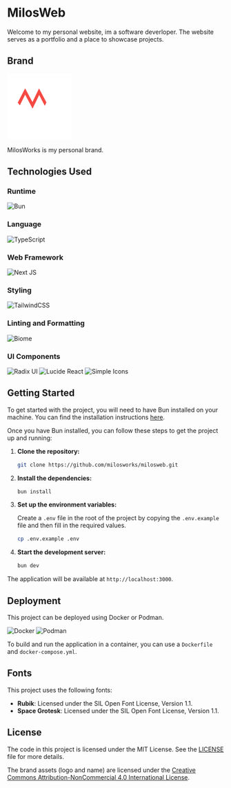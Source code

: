 # MilosWeb

Welcome to my personal website, im a software deverloper. The website serves as a portfolio and a place to showcase projects.

## Brand

<img src="./public/mw.svg" alt="MilosWorks Logo" width="150">

MilosWorks is my personal brand.

## Technologies Used

### Runtime

![Bun](https://img.shields.io/badge/Bun-000000?style=for-the-badge&logo=bun&logoColor=white)

### Language

![TypeScript](https://img.shields.io/badge/typescript-%23007ACC.svg?style=for-the-badge&logo=typescript&logoColor=white)

### Web Framework

![Next JS](https://img.shields.io/badge/Next-black?style=for-the-badge&logo=next.js&logoColor=white)

### Styling

![TailwindCSS](https://img.shields.io/badge/tailwindcss-%2338B2AC.svg?style=for-the-badge&logo=tailwind-css&logoColor=white)

### Linting and Formatting

![Biome](https://img.shields.io/badge/biome-60A5FA?style=for-the-badge&logo=biome&logoColor=white)

### UI Components

![Radix UI](https://img.shields.io/badge/radix%20ui-161618?style=for-the-badge&logo=radix-ui&logoColor=white)
![Lucide React](https://img.shields.io/badge/lucide-444?style=for-the-badge&logo=lucide&logoColor=white)
![Simple Icons](https://img.shields.io/badge/Simple%20Icons-222222?style=for-the-badge&logo=simpleicons&logoColor=white)

## Getting Started

To get started with the project, you will need to have Bun installed on your machine. You can find the installation instructions [here](https://bun.sh/docs/installation).

Once you have Bun installed, you can follow these steps to get the project up and running:

1.  **Clone the repository:**

    ```bash
    git clone https://github.com/milosworks/milosweb.git
    ```

2.  **Install the dependencies:**

    ```bash
    bun install
    ```

3.  **Set up the environment variables:**

    Create a `.env` file in the root of the project by copying the `.env.example` file and then fill in the required values.

    ```bash
    cp .env.example .env
    ```

4.  **Start the development server:**

    ```bash
    bun dev
    ```

The application will be available at `http://localhost:3000`.

## Deployment

This project can be deployed using Docker or Podman.

![Docker](https://img.shields.io/badge/docker-%230db7ed.svg?style=for-the-badge&logo=docker&logoColor=white)
![Podman](https://img.shields.io/badge/podman-892CA0?style=for-the-badge&logo=podman&logoColor=white)

To build and run the application in a container, you can use a `Dockerfile` and `docker-compose.yml`.

## Fonts

This project uses the following fonts:

-   **Rubik**: Licensed under the SIL Open Font License, Version 1.1.
-   **Space Grotesk**: Licensed under the SIL Open Font License, Version 1.1.

## License

The code in this project is licensed under the MIT License. See the [LICENSE](LICENSE) file for more details.

The brand assets (logo and name) are licensed under the [Creative Commons Attribution-NonCommercial 4.0 International License](http://creativecommons.org/licenses/by-nc/4.0/).
